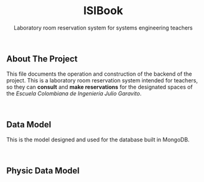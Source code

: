 <div align="center">
    <h1 align="center">ISIBook</h1>
    <p align="center">
        Laboratory room reservation system for systems engineering teachers
    </p>
</div>

</br>

## About The Project

This file documents the operation and construction of the backend of the project. This is a laboratory room reservation system intended for teachers, so they can **consult** and **make reservations** for the designated spaces of the _Escuela Colombiana de Ingeniería Julio Garavito_.

</br>

## Data Model

This is the model designed and used for the database built in MongoDB.

</br>

## Physic Data Model

</br>

##
